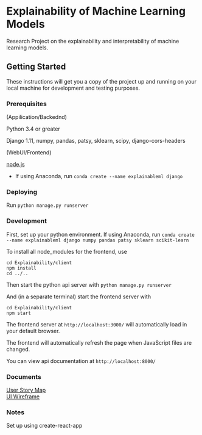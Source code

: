 # Explainability of Machine Learning Models

Research Project on the explainability and interpretability of machine learning models.

## Getting Started

These instructions will get you a copy of the project up and running on your local machine for development and testing purposes. 

### Prerequisites
(Appilication/Backednd)

  Python 3.4 or greater
  
  Django 1.11, numpy, pandas, patsy, sklearn, scipy, django-cors-headers
  
(WebUI/Frontend)

  <a href="https://nodejs.org/en/download/">node.js</a>

* If using Anaconda, run
`conda create --name explainableml django`

### Deploying

Run `python manage.py runserver`

### Development

First, set up your python environment. If using Anaconda, run
`conda create --name explainableml django numpy pandas patsy sklearn scikit-learn`

To install all node_modules for the frontend, use
```
cd Explainability/client
npm install
cd ../..
```

Then start the python api server with `python manage.py runserver`

And (in a separate terminal) start the frontend server with
```
cd Explainability/client
npm start
```

The frontend server at `http://localhost:3000/` will automatically load in your default browser.

The frontend will automatically refresh the page when JavaScript files are changed.

You can view api documentation at `http://localhost:8000/`

### Documents

<a href="https://drive.google.com/open?id=1mvqfzQ_mZhfX1jMKooT67kJvRwBtw27upqGH7I-9D44"> User Story Map </a> <br>
<a href="https://drive.google.com/open?id=1-lky_fUsFvXq8yCx_ntPu27eIgZT6C3BqkOzpVsHK7s"> UI Wireframe </a>


### Notes

Set up using create-react-app
